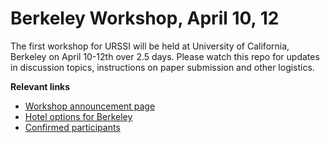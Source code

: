 
# Berkeley Workshop, April 10, 12

The first workshop for URSSI will be held at University of California, Berkeley on April 10-12th over 2.5 days. Please watch this repo for updates in discussion topics, instructions on paper submission and other logistics.

**Relevant links**

- [Workshop announcement page](http://urssi.us/workshops/berkeley/)
- [Hotel options for Berkeley](Berkeley_Hotel_Guide.pdf)
- [Confirmed participants](https://github.com/si2-urssi/berkeley_workshop/blob/master/participants.csv)

